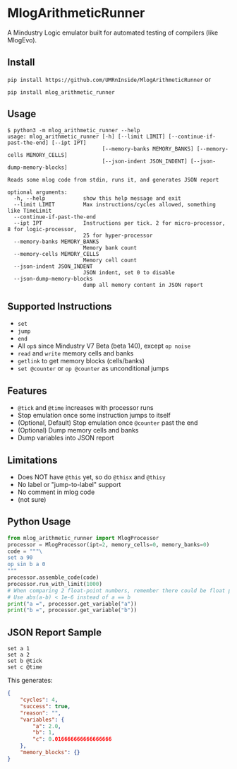 # MlogArithmeticRunner
A Mindustry Logic emulator built for automated testing of compilers (like MlogEvo).

## Install
`pip install https://github.com/UMRnInside/MlogArithmeticRunner`
or

`pip install mlog_arithmetic_runner`

## Usage
```
$ python3 -m mlog_arithmetic_runner --help
usage: mlog_arithmetic_runner [-h] [--limit LIMIT] [--continue-if-past-the-end] [--ipt IPT]
                              [--memory-banks MEMORY_BANKS] [--memory-cells MEMORY_CELLS]
                              [--json-indent JSON_INDENT] [--json-dump-memory-blocks]

Reads some mlog code from stdin, runs it, and generates JSON report

optional arguments:
  -h, --help            show this help message and exit
  --limit LIMIT         Max instructions/cycles allowed, something like TimeLimit
  --continue-if-past-the-end
  --ipt IPT             Instructions per tick. 2 for micro-processor, 8 for logic-processor,
                        25 for hyper-processor
  --memory-banks MEMORY_BANKS
                        Memory bank count
  --memory-cells MEMORY_CELLS
                        Memory cell count
  --json-indent JSON_INDENT
                        JSON indent, set 0 to disable
  --json-dump-memory-blocks
                        dump all memory content in JSON report
```

## Supported Instructions
  * `set`
  * `jump`
  * `end`
  * All `op`s since Mindustry V7 Beta (beta 140), except `op noise`
  * `read` and `write` memory cells and banks
  * `getlink` to get memory blocks (cells/banks)
  * `set @counter` or `op @counter` as unconditional jumps


## Features
  * `@tick` and `@time` increases with processor runs
  * Stop emulation once some instruction jumps to itself
  * (Optional, Default) Stop emulation once `@counter` past the end
  * (Optional) Dump memory cells and banks
  * Dump variables into JSON report


## Limitations
  * Does NOT have `@this` yet, so do `@thisx` and `@thisy`
  * No label or "jump-to-label" support
  * No comment in mlog code
  * (not sure)

## Python Usage
```python
from mlog_arithmetic_runner import MlogProcessor
processor = MlogProcessor(ipt=2, memory_cells=0, memory_banks=0)
code = """\
set a 90
op sin b a 0
"""
processor.assemble_code(code)
processor.run_with_limit(1000)
# When comparing 2 float-point numbers, remember there could be float precision errors.
# Use abs(a-b) < 1e-6 instead of a == b
print("a =", processor.get_variable("a"))
print("b =", processor.get_variable("b"))
```

## JSON Report Sample
```
set a 1
set a 2
set b @tick
set c @time
```
This generates:
```json
{
    "cycles": 4,
    "success": true,
    "reason": "",
    "variables": {
        "a": 2.0,
        "b": 1,
        "c": 0.016666666666666666
    },
    "memory_blocks": {}
}
```